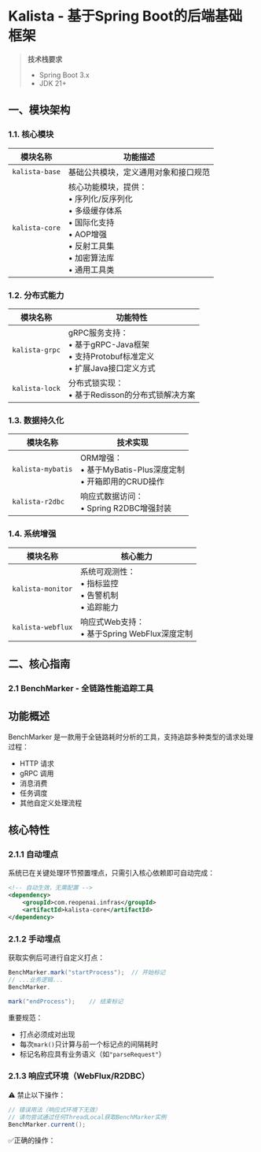 # Kalista - 基于Spring Boot的后端基础框架

> **技术栈要求**
> - Spring Boot 3.x
> - JDK 21+

## 一、模块架构

### 1.1. 核心模块

| 模块名称           | 功能描述                                                                                        |
|----------------|---------------------------------------------------------------------------------------------|
| `kalista-base` | 基础公共模块，定义通用对象和接口规范                                                                          |
| `kalista-core` | 核心功能模块，提供：<br>• 序列化/反序列化<br>• 多级缓存体系<br>• 国际化支持<br>• AOP增强<br>• 反射工具集<br>• 加密算法库<br>• 通用工具类 |

### 1.2. 分布式能力

| 模块名称           | 功能特性                                                               |
|----------------|--------------------------------------------------------------------|
| `kalista-grpc` | gRPC服务支持：<br>• 基于gRPC-Java框架<br>• 支持Protobuf标准定义<br>• 扩展Java接口定义方式 |
| `kalista-lock` | 分布式锁实现：<br>• 基于Redisson的分布式锁解决方案                                   |

### 1.3. 数据持久化

| 模块名称              | 技术实现                                            |
|-------------------|-------------------------------------------------|
| `kalista-mybatis` | ORM增强：<br>• 基于MyBatis-Plus深度定制<br>• 开箱即用的CRUD操作 |
| `kalista-r2dbc`   | 响应式数据访问：<br>• Spring R2DBC增强封装                  |

### 1.4. 系统增强

| 模块名称              | 核心能力                                  |
|-------------------|---------------------------------------|
| `kalista-monitor` | 系统可观测性：<br>• 指标监控<br>• 告警机制<br>• 追踪能力 |
| `kalista-webflux` | 响应式Web支持：<br>• 基于Spring WebFlux深度定制   |

## 二、核心指南

### 2.1 BenchMarker - 全链路性能追踪工具

## 功能概述

BenchMarker 是一款用于全链路耗时分析的工具，支持追踪多种类型的请求处理过程：

- HTTP 请求
- gRPC 调用
- 消息消费
- 任务调度
- 其他自定义处理流程

## 核心特性

### 2.1.1 自动埋点

系统已在关键处理环节预置埋点，只需引入核心依赖即可自动完成：

```xml
<!-- 自动生效，无需配置 -->
<dependency>
    <groupId>com.reopenai.infras</groupId>
    <artifactId>kalista-core</artifactId>
</dependency>
```

### 2.1.2 手动埋点

获取实例后可进行自定义打点：

```java
BenchMarker.mark("startProcess");  // 开始标记
// ...业务逻辑...
BenchMarker.

mark("endProcess");    // 结束标记
```

重要规范：

- 打点必须成对出现
- 每次`mark()`只计算与前一个标记点的间隔耗时
- 标记名称应具有业务语义（如`"parseRequest"`）

### 2.1.3 响应式环境（WebFlux/R2DBC）

⚠️ 禁止以下操作：

```java
// 错误用法（响应式环境下无效）
// 请勿尝试通过任何ThreadLocal获取BenchMarker实例
BenchMarker.current();
```

✅正确的操作：